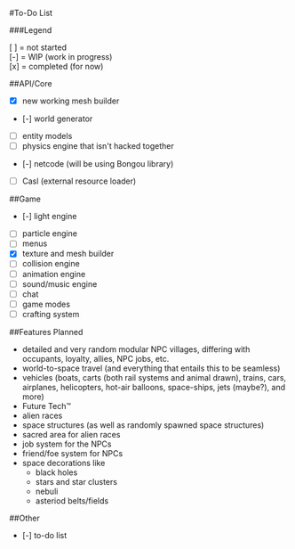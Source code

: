 #To-Do List

###Legend

[ ] = not started  
[-] = WIP (work in progress)  
[x] = completed (for now)  

##API/Core 
- [x] new working mesh builder
- [-] world generator
- [ ] entity models
- [ ] physics engine that isn't hacked together
- [-] netcode (will be using Bongou library)
- [ ] Casl (external resource loader)

##Game 
- [-] light engine 
- [ ] particle engine 
- [ ] menus 
- [x] texture and mesh builder 
- [ ] collision engine 
- [ ] animation engine 
- [ ] sound/music engine 
- [ ] chat 
- [ ] game modes
- [ ] crafting system 

##Features Planned
- detailed and very random modular NPC villages, differing with occupants, loyalty, allies, NPC jobs, etc.
- world-to-space travel (and everything that entails this to be seamless)
- vehicles (boats, carts (both rail systems and animal drawn), trains, cars, airplanes, helicopters, hot-air balloons, space-ships, jets (maybe?), and more)
- Future Tech&trade;
- alien races
- space structures (as well as randomly spawned space structures)
- sacred area for alien races
- job system for the NPCs
- friend/foe system for NPCs 
- space decorations like
    - black holes  
    - stars and star clusters  
    - nebuli  
    - asteriod belts/fields  
    
##Other 
- [-] to-do list
